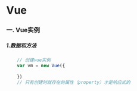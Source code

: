 # Vue

### 一. Vue实例

##### 		1.数据和方法		

```javascript
	// 创建vue实例
	var vm = new Vue({
		
	})
	// 只有创建时就存在的属性（property）才是响应式的
```

